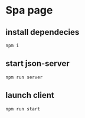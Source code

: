 # Spa page

## install dependecies
```
npm i
```

## start json-server 
```
npm run server
```

## launch client 
```
npm run start
```